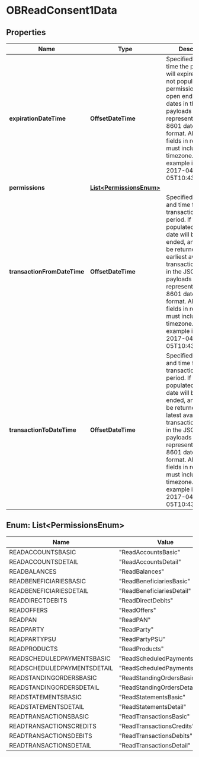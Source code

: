

# OBReadConsent1Data


## Properties

| Name | Type | Description | Notes |
|------------ | ------------- | ------------- | -------------|
|**expirationDateTime** | **OffsetDateTime** | Specified date and time the permissions will expire. If this is not populated, the permissions will be open ended.All dates in the JSON payloads are represented in ISO 8601 date-time format.  All date-time fields in responses must include the timezone. An example is below: 2017-04-05T10:43:07+00:00 |  [optional] |
|**permissions** | [**List&lt;PermissionsEnum&gt;**](#List&lt;PermissionsEnum&gt;) |  |  |
|**transactionFromDateTime** | **OffsetDateTime** | Specified start date and time for the transaction query period. If this is not populated, the start date will be open ended, and data will be returned from the earliest available transaction.All dates in the JSON payloads are represented in ISO 8601 date-time format.  All date-time fields in responses must include the timezone. An example is below: 2017-04-05T10:43:07+00:00 |  [optional] |
|**transactionToDateTime** | **OffsetDateTime** | Specified end date and time for the transaction query period. If this is not populated, the end date will be open ended, and data will be returned to the latest available transaction.All dates in the JSON payloads are represented in ISO 8601 date-time format.  All date-time fields in responses must include the timezone. An example is below: 2017-04-05T10:43:07+00:00 |  [optional] |



## Enum: List&lt;PermissionsEnum&gt;

| Name | Value |
|---- | -----|
| READACCOUNTSBASIC | &quot;ReadAccountsBasic&quot; |
| READACCOUNTSDETAIL | &quot;ReadAccountsDetail&quot; |
| READBALANCES | &quot;ReadBalances&quot; |
| READBENEFICIARIESBASIC | &quot;ReadBeneficiariesBasic&quot; |
| READBENEFICIARIESDETAIL | &quot;ReadBeneficiariesDetail&quot; |
| READDIRECTDEBITS | &quot;ReadDirectDebits&quot; |
| READOFFERS | &quot;ReadOffers&quot; |
| READPAN | &quot;ReadPAN&quot; |
| READPARTY | &quot;ReadParty&quot; |
| READPARTYPSU | &quot;ReadPartyPSU&quot; |
| READPRODUCTS | &quot;ReadProducts&quot; |
| READSCHEDULEDPAYMENTSBASIC | &quot;ReadScheduledPaymentsBasic&quot; |
| READSCHEDULEDPAYMENTSDETAIL | &quot;ReadScheduledPaymentsDetail&quot; |
| READSTANDINGORDERSBASIC | &quot;ReadStandingOrdersBasic&quot; |
| READSTANDINGORDERSDETAIL | &quot;ReadStandingOrdersDetail&quot; |
| READSTATEMENTSBASIC | &quot;ReadStatementsBasic&quot; |
| READSTATEMENTSDETAIL | &quot;ReadStatementsDetail&quot; |
| READTRANSACTIONSBASIC | &quot;ReadTransactionsBasic&quot; |
| READTRANSACTIONSCREDITS | &quot;ReadTransactionsCredits&quot; |
| READTRANSACTIONSDEBITS | &quot;ReadTransactionsDebits&quot; |
| READTRANSACTIONSDETAIL | &quot;ReadTransactionsDetail&quot; |



